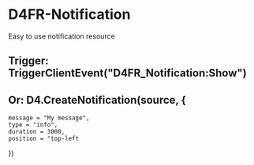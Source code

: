 # D4FR-Notification
Easy to use notification resource


## Trigger: TriggerClientEvent("D4FR_Notification:Show")
## Or: D4.CreateNotification(source, {
    message = "My message",
    type = "info",
    duration = 3000,
    position = "top-left
})
